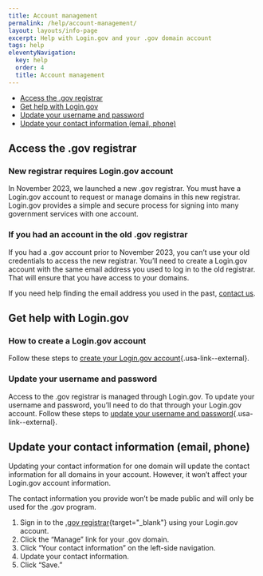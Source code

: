 ```yaml
---
title: Account management
permalink: /help/account-management/
layout: layouts/info-page
excerpt: Help with Login.gov and your .gov domain account
tags: help
eleventyNavigation:
  key: help
  order: 4
  title: Account management
---
```

 
- [Access the .gov registrar](#access-the-.gov-registrar)
- [Get help with Login.gov](#get-help-with-your-login.gov-account)
- [Update your username and password](#update-your-username-and-password)
- [Update your contact information (email, phone)](#update-your-contact-information-(email%2C-phone))

## Access the .gov registrar

### New registrar requires Login.gov account

In November 2023, we launched a new .gov registrar. You must have a Login.gov account to request or manage domains in this new registrar. Login.gov provides a simple and secure process for signing into many government services with one account. 

### If you had an account in the old .gov registrar

If you had a .gov account prior to November 2023, you can’t use your old credentials to access the new registrar. You’ll need to create a Login.gov account with the same email address you used to log in to the old registrar. That will ensure that you have access to your domains. 

If you need help finding the email address you used in the past, [contact us](../../contact/).

## Get help with Login.gov

### How to create a Login.gov account

Follow these steps to [create your Login.gov account](https://login.gov/help/get-started/create-your-account/){.usa-link--external}.

### Update your username and password

Access to the .gov registrar is managed through Login.gov. To update your username and password, you’ll need to do that through your Login.gov account. Follow these steps to [update your username and password](https://www.login.gov/help/manage-your-account/change-your-password/){.usa-link--external}.

## Update your contact information (email, phone)

Updating your contact information for one domain will update the contact information for all domains in your account. However, it won’t affect your Login.gov account information.

The contact information you provide won’t be made public and will only be used for the .gov program.

1. Sign in to the [.gov registrar](https://manage.get.gov){target="_blank"} using your Login.gov account.
3. Click the “Manage” link for your .gov domain.
4. Click “Your contact information” on the left-side navigation.
5. Update your contact information.
6. Click “Save.”

 



